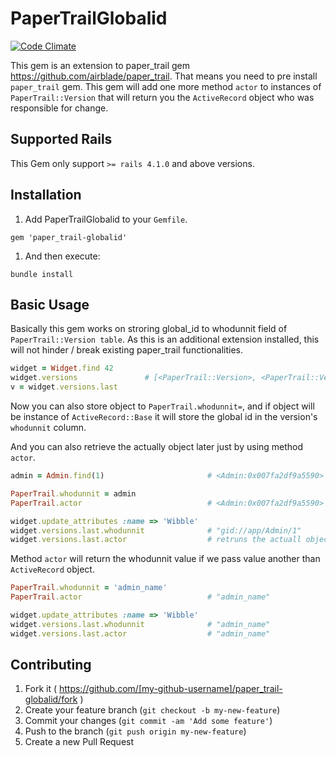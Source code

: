 # PaperTrailGlobalid
[![Code Climate](https://codeclimate.com/github/ankit1910/paper_trail-globalid/badges/gpa.svg)](https://codeclimate.com/github/ankit1910/paper_trail-globalid)

This gem is an extension to paper_trail gem https://github.com/airblade/paper_trail. That means you need to pre install `paper_trail` gem. This gem will add one more method `actor` to instances of `PaperTrail::Version` that will return you the `ActiveRecord` object who was responsible for change.


## Supported Rails

This Gem only support `>= rails 4.1.0` and above versions.

## Installation

1. Add PaperTrailGlobalid to your `Gemfile`.

  `gem 'paper_trail-globalid'`

1. And then execute:

  ```
  bundle install
  ```

## Basic Usage

Basically this gem works on stroring global_id to whodunnit field of `PaperTrail::Version table`. As this is an additional extension installed, this will not hinder / break existing paper_trail functionalities.

```ruby
widget = Widget.find 42
widget.versions               # [<PaperTrail::Version>, <PaperTrail::Version>, ...]
v = widget.versions.last
```
Now you can also store object to `PaperTrail.whodunnit=`, and if object will be instance of `ActiveRecord::Base` it will store the global id in the version's `whodunnit` column.

And you can also retrieve the actually object later just by using method `actor`.

```ruby
admin = Admin.find(1)                       # <Admin:0x007fa2df9a5590>

PaperTrail.whodunnit = admin
PaperTrail.actor                            # <Admin:0x007fa2df9a5590> actual object

widget.update_attributes :name => 'Wibble'
widget.versions.last.whodunnit              # "gid://app/Admin/1"
widget.versions.last.actor                  # retruns the actuall object
```

Method `actor` will return the whodunnit value if we pass value another than `ActiveRecord` object.

```ruby
PaperTrail.whodunnit = 'admin_name'
PaperTrail.actor                            # "admin_name"

widget.update_attributes :name => 'Wibble'
widget.versions.last.whodunnit              # "admin_name"
widget.versions.last.actor                  # "admin_name"
```

## Contributing

1. Fork it ( https://github.com/[my-github-username]/paper_trail-globalid/fork )
2. Create your feature branch (`git checkout -b my-new-feature`)
3. Commit your changes (`git commit -am 'Add some feature'`)
4. Push to the branch (`git push origin my-new-feature`)
5. Create a new Pull Request
